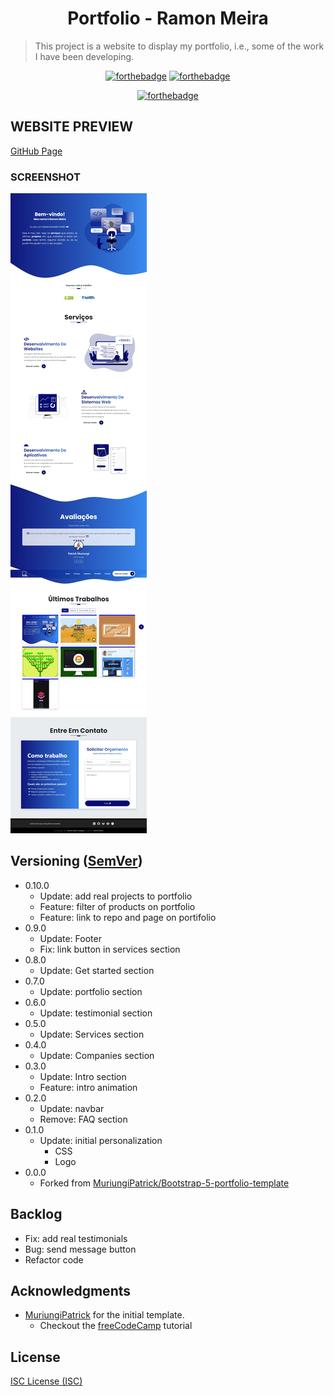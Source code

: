 <h1 align="center">Portfolio - Ramon Meira</h1>

> This project is a website to display my portfolio, i.e., some of the work I have been developing.

<div align="center">

[![forthebadge](https://forthebadge.com/images/badges/uses-html.svg)](https://forthebadge.com)
[![forthebadge](https://forthebadge.com/images/badges/uses-css.svg)](https://forthebadge.com)

[![forthebadge](https://forthebadge.com/images/badges/made-with-javascript.svg)](https://forthebadge.com)

</div>

## WEBSITE PREVIEW

[GitHub Page](ramonmeira.github.io/portfolio)

### SCREENSHOT

![Fullscreenshot](site.jpeg)

<!-- ## 🛠 Instalação

```sh
 npm i
 npm run compile:sass
``` -->

## Versioning ([SemVer](http://semver.org/))

-   0.10.0
    -   Update: add real projects to portfolio
    -   Feature: filter of products on portfolio
    -   Feature: link to repo and page on portifolio
-   0.9.0
    -   Update: Footer
    -   Fix: link button in services section
-   0.8.0
    -   Update: Get started section
-   0.7.0
    -   Update: portfolio section
-   0.6.0
    -   Update: testimonial section
-   0.5.0
    -   Update: Services section
-   0.4.0
    -   Update: Companies section
-   0.3.0
    -   Update: Intro section
    -   Feature: intro animation
-   0.2.0
    -   Update: navbar
    -   Remove: FAQ section
-   0.1.0
    -   Update: initial personalization
        -   CSS
        -   Logo
-   0.0.0
    -   Forked from [MuriungiPatrick/Bootstrap-5-portfolio-template](https://github.com/MuriungiPatrick/Bootstrap-5-portfolio-template)

## Backlog

-   Fix: add real testimonials
-   Bug: send message button
-   Refactor code

## Acknowledgments

-   [MuriungiPatrick](https://github.com/MuriungiPatrick) for the initial template.
    -   Checkout the [freeCodeCamp](https://www.freecodecamp.org/news/learn-bootstrap-5-and-sass-by-building-a-portfolio-website/) tutorial

## License

[ISC License (ISC)](https://opensource.org/licenses/ISC)
